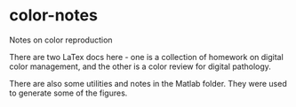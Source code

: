 # color-notes

Notes on color reproduction

There are two LaTex docs here - one is a collection of homework on digital color management, and the other is a color review for digital pathology. 

There are also some utilities and notes in the Matlab folder. They were used to generate some of the figures. 





